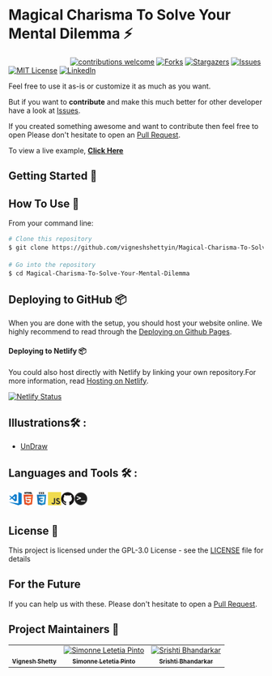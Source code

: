# Magical Charisma To Solve Your Mental Dilemma ⚡️ 
&nbsp;&nbsp;&nbsp;&nbsp;&nbsp;&nbsp;&nbsp;&nbsp;&nbsp;&nbsp;&nbsp;&nbsp;&nbsp;&nbsp;&nbsp;&nbsp;&nbsp;&nbsp;&nbsp;&nbsp;&nbsp;&nbsp;&nbsp;&nbsp;&nbsp;&nbsp;&nbsp;&nbsp;&nbsp;&nbsp;
[![contributions welcome](https://img.shields.io/badge/contributions-welcome-brightgreen.svg?style=flat)](https://github.com/vigneshshettyin/Magical-Charisma-To-Solve-Your-Mental-Dilemma/issues)
[![Forks](https://img.shields.io/github/forks/vigneshshettyin/Magical-Charisma-To-Solve-Your-Mental-Dilemma.svg?logo=github)](https://github.com/vigneshshettyin/Magical-Charisma-To-Solve-Your-Mental-Dilemma/network/members)
[![Stargazers](https://img.shields.io/github/stars/vigneshshettyin/Magical-Charisma-To-Solve-Your-Mental-Dilemma.svg?logo=github)](https://github.com/vigneshshettyin/Magical-Charisma-To-Solve-Your-Mental-Dilemma/stargazers)
[![Issues](https://img.shields.io/github/issues/vigneshshettyin/Magical-Charisma-To-Solve-Your-Mental-Dilemma.svg?logo=github)](https://github.com/vigneshshettyin/Magical-Charisma-To-Solve-Your-Mental-Dilemma/issues)
[![MIT License](https://img.shields.io/github/license/vigneshshettyin/Magical-Charisma-To-Solve-Your-Mental-Dilemma.svg?style=flat-square)](https://github.com/vigneshshettyin/Magical-Charisma-To-Solve-Your-Mental-Dilemma/blob/master/LICENSE)
[![LinkedIn](https://img.shields.io/badge/-LinkedIn-black.svg?style=flat-square&logo=linkedin&colorB=555)](https://www.linkedin.com/in/vigneshshettyin/)

Feel free to use it as-is or customize it as much as you want.

But if you want to **contribute** and make this much better for other developer have a look at [Issues](https://github.com/vigneshshettyin/Magical-Charisma-To-Solve-Your-Mental-Dilemma/issues).


If you created something awesome and want to contribute then feel free to open Please don't hesitate to open an [Pull Request](https://github.com/vigneshshettyin/Magical-Charisma-To-Solve-Your-Mental-Dilemma/pulls).


To view a live example, **[Click Here](https://solveproblems.netlify.app/)**


## Getting Started 🚀

## How To Use 🔧

From your command line:

```bash
# Clone this repository
$ git clone https://github.com/vigneshshettyin/Magical-Charisma-To-Solve-Your-Mental-Dilemma.git

# Go into the repository
$ cd Magical-Charisma-To-Solve-Your-Mental-Dilemma
```
## Deploying to GitHub 📦 
When you are done with the setup, you should host your website online.
We highly recommend to read through the [Deploying on Github Pages](https://gist.github.com/TylerFisher/6127328).

#### Deploying to Netlify 📦 

You could also host directly with Netlify by linking your own repository.For more information, read [Hosting on Netlify](https://www.netlify.com/blog/2016/09/29/a-step-by-step-guide-deploying-on-netlify/).

[![Netlify Status](https://api.netlify.com/api/v1/badges/bb4bb284-38fa-418a-b0b3-7bbb297c28ca/deploy-status)](https://app.netlify.com/sites/solveproblems/deploys)

## Illustrations🛠️ :

- [UnDraw](https://undraw.co/illustrations)

## Languages and Tools 🛠️ :

[<img align="left" alt="Visual Studio Code" width="26px" src="https://raw.githubusercontent.com/github/explore/80688e429a7d4ef2fca1e82350fe8e3517d3494d/topics/visual-studio-code/visual-studio-code.png"/>](#)
[<img align="left" alt="HTML5" width="26px" src="https://raw.githubusercontent.com/github/explore/80688e429a7d4ef2fca1e82350fe8e3517d3494d/topics/html/html.png"/>](#)
[<img align="left" alt="CSS3" width="26px" src="https://raw.githubusercontent.com/github/explore/80688e429a7d4ef2fca1e82350fe8e3517d3494d/topics/css/css.png"/>](#)
[<img align="left" alt="JavaScript" width="26px" src="https://raw.githubusercontent.com/github/explore/80688e429a7d4ef2fca1e82350fe8e3517d3494d/topics/javascript/javascript.png"/>](#)
[<img align="left" alt="GitHub" width="26px" src="https://raw.githubusercontent.com/github/explore/78df643247d429f6cc873026c0622819ad797942/topics/github/github.png" />](#)
[<img align="left" alt="HTML5" width="26px" src="https://raw.githubusercontent.com/github/explore/80688e429a7d4ef2fca1e82350fe8e3517d3494d/topics/terminal/terminal.png" />](#)
<br><br>
## License 📄

This project is licensed under the GPL-3.0 License - see the [LICENSE](./LICENSE) file for details

## For the Future 

If you can help us with these. Please don't hesitate to open a [Pull Request](https://github.com/vigneshshettyin/Magical-Charisma-To-Solve-Your-Mental-Dilemma/pulls).

## Project Maintainers 🚧

<table>
  <tr>
    <td align="center"><a href="https://www.linkedin.com/in/vigneshshettyin/"><img src="https://avatars.githubusercontent.com/u/77713888?s=460&u=28a461a4ae6826d8daa5074823b7753a0385e2fa&v=4" width="100px;" alt=""/><br /><sub><b>Vignesh Shetty</b></sub></a></td>
    <td align="center"><a href="https://www.linkedin.com/in/simonnepinto/"><img src="https://avatars1.githubusercontent.com/u/53074235?s=400&v=4" width="100px;" alt="Simonne Letetia Pinto"/><br /><sub><b>Simonne Letetia Pinto</b></sub></a></td>
    <td align="center"><a href="https://www.linkedin.com/in/srishtibhandarkar/"><img src="https://media-exp1.licdn.com/dms/image/C5603AQHNGlvYPRTcOg/profile-displayphoto-shrink_200_200/0/1596458200423?e=1613606400&v=beta&t=f4aS4Gp26DYo-boRJmJ3f-sXiu2kunjGLkPRaC9J6T4" width="100px;" alt="Srishti Bhandarkar"/><br /><sub><b>Srishti Bhandarkar</b></sub></a></td>
  </tr>
</table>
